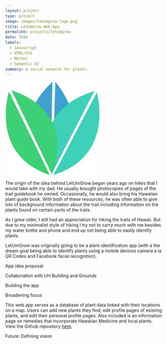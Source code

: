 ```yaml
---
layout: project
type: project
image: images/letumgrow-logo.png
title: LetUmGrow Web App
permalink: projects/letumgrow
date: 2016
labels:
  - Javascript
  - HTML/CSS
  - Meteor
  - Semantic UI
summary: A social network for plants.
---
```



<img class="ui medium right floated rounded image" src="../images/letumgrow-logo.png">

The origin of the idea behind LetUmGrow began years ago on hikes that I would take with my dad. He usually brought photocopies of pages of the trail guidebook he owned. Occasionally, he would also bring his Hawaiian plant guide book. With both of these resources, he was often able to give lots of background information about the trail including information on the plants found on certain parts of the trails.

As I grew older, I still had an appreciation for hiking the trails of Hawaii. But due to my minimalist style of hiking I try not to carry much with me besides my water bottle and phone and end up not being able to easily identify plants.

LetUmGrow was originally going to be a plant identification app (with a the dream goal being able to identify plants using a mobile devices camera a la QR Codes and Facebook facial recognition).

App idea proposal

Collaboration with UH Building and Grounds

Building the app

Broadening focus

This web app serves as a database of plant data linked with their locations on a map. Users can add new plants they find, edit profile pages of existing plants, and edit their personal profile pages. Also included is an information page on remedies that incorporate Hawaiian Medicine and local plants.
View the Github repository [here](https://github.com/letumgrow/letumgrow).

Future: Defining vision
